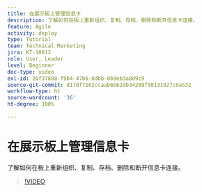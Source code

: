 ```yaml
---
title: 在展示板上管理信息卡
description: 了解如何在板上重新组织、复制、存档、删除和断开信息卡连接。
feature: Agile
activity: deploy
type: Tutorial
team: Technical Marketing
jira: KT-10812
role: User, Leader
level: Beginner
doc-type: video
exl-id: 26f37808-f9b4-47b6-8dbb-869eb3a8d9c9
source-git-commit: d17df7162ccaab6b62db34209f50131927c0a532
workflow-type: ht
source-wordcount: '36'
ht-degree: 100%

---
```


# 在展示板上管理信息卡

了解如何在板上重新组织、复制、存档、删除和断开信息卡连接。

>[!VIDEO](https://video.tv.adobe.com/v/3422917/?quality=12&learn=on&enablevpops&captions=chi_hans)
